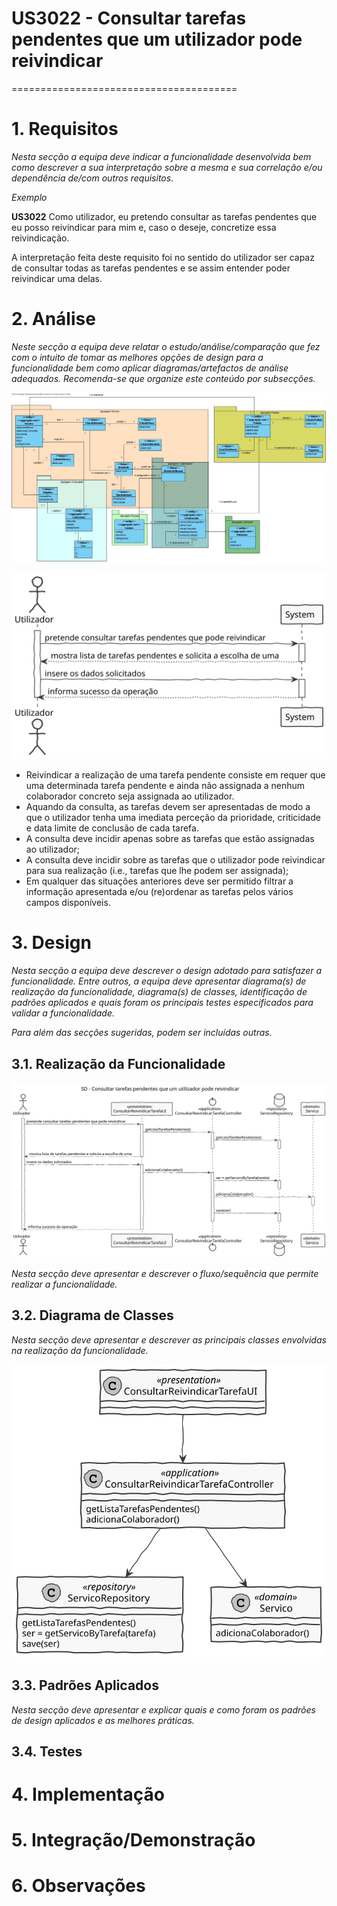 # US3022 - Consultar tarefas pendentes que um utilizador pode reivindicar
=======================================


# 1. Requisitos

*Nesta secção a equipa deve indicar a funcionalidade desenvolvida bem como descrever a sua interpretação sobre a mesma e sua correlação e/ou dependência de/com outros requisitos.*

*Exemplo*

**US3022** Como utilizador, eu pretendo consultar as tarefas pendentes que eu posso reivindicar para mim e, caso o deseje, concretize essa reivindicação.

A interpretação feita deste requisito foi no sentido do utilizador ser capaz de consultar todas as tarefas pendentes e se assim entender poder reivindicar uma delas.

# 2. Análise

*Neste secção a equipa deve relatar o estudo/análise/comparação que fez com o intuito de tomar as melhores opções de design para a funcionalidade bem como aplicar diagramas/artefactos de análise adequados.*
*Recomenda-se que organize este conteúdo por subsecções.*

![MD3022.jpg](MD3022.jpg)

![SSD3022.svg](SSD3022.svg)

* Reivindicar a realização de uma tarefa pendente consiste em requer que uma determinada tarefa pendente e ainda não assignada a nenhum colaborador concreto seja assignada ao utilizador.
* Aquando da consulta, as tarefas devem ser apresentadas de modo a que o utilizador tenha uma imediata perceção da prioridade, criticidade e data limite de conclusão de cada tarefa.
* A consulta deve incidir apenas sobre as tarefas que estão assignadas ao utilizador;
* A consulta deve incidir sobre as tarefas que o utilizador pode reivindicar para sua realização (i.e., tarefas que lhe podem ser assignada);
* Em qualquer das situações anteriores deve ser permitido filtrar a informação apresentada e/ou (re)ordenar as tarefas pelos vários campos disponíveis.

# 3. Design

*Nesta secção a equipa deve descrever o design adotado para satisfazer a funcionalidade. Entre outros, a equipa deve apresentar diagrama(s) de realização da funcionalidade, diagrama(s) de classes, identificação de padrões aplicados e quais foram os principais testes especificados para validar a funcionalidade.*

*Para além das secções sugeridas, podem ser incluídas outras.*

## 3.1. Realização da Funcionalidade

![SD3022.svg](SD3022.svg)


*Nesta secção deve apresentar e descrever o fluxo/sequência que permite realizar a funcionalidade.*

## 3.2. Diagrama de Classes

*Nesta secção deve apresentar e descrever as principais classes envolvidas na realização da funcionalidade.*

![CD3022.svg](CD3022.svg)


## 3.3. Padrões Aplicados

*Nesta secção deve apresentar e explicar quais e como foram os padrões de design aplicados e as melhores práticas.*


## 3.4. Testes 


# 4. Implementação


# 5. Integração/Demonstração


# 6. Observações





